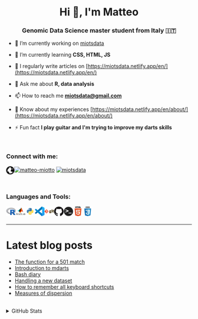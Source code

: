 <h1 align="center">Hi 👋, I'm Matteo</h1>
<h3 align="center">Genomic Data Science master student from Italy 🇮🇹</h3>

- 🔭 I’m currently working on [miotsdata](https://github.com/mmiots9/miotsdata)

- 🌱 I’m currently learning **CSS, HTML, JS**

- 📝 I regularly write articles on [https://miotsdata.netlify.app/en/](https://miotsdata.netlify.app/en/)

- 💬 Ask me about **R, data analysis**

- 📫 How to reach me **miotsdata@gmail.com**

- 📄 Know about my experiences [https://miotsdata.netlify.app/en/about/](https://miotsdata.netlify.app/en/about/)

- ⚡ Fun fact **I play guitar and I'm trying to improve my darts skills**

<br>
<h3 align="left">Connect with me:</h3>
<p align="left">
<a href="https://miotsdata.netlify.app/en/" target="blank"><img align="left" alt="codeSTACKr.com" width="22px" src="https://raw.githubusercontent.com/iconic/open-iconic/master/svg/globe.svg" />
<a href="https://linkedin.com/in/matteo-miotto" target="blank"><img align="center" src="https://raw.githubusercontent.com/rahuldkjain/github-profile-readme-generator/master/src/images/icons/Social/linked-in-alt.svg" alt="matteo-miotto" height="30" width="40" /></a>
<a href="https://instagram.com/miotsdata" target="blank"><img align="center" src="https://raw.githubusercontent.com/rahuldkjain/github-profile-readme-generator/master/src/images/icons/Social/instagram.svg" alt="miotsdata" height="30" width="40" /></a>
</p>
<br>

<h3 align="left">Languages and Tools:</h3>
<img align="left" alt="R" width="26px" src="https://raw.githubusercontent.com/github/explore/80688e429a7d4ef2fca1e82350fe8e3517d3494d/topics/r/r.png" />
<img align="left" alt="Matlab" width="26px" src="https://raw.githubusercontent.com/github/explore/80688e429a7d4ef2fca1e82350fe8e3517d3494d/topics/matlab/matlab.png" />
<img align="left" alt="Python" width="26px" src="https://raw.githubusercontent.com/github/explore/80688e429a7d4ef2fca1e82350fe8e3517d3494d/topics/python/python.png" />
<img align="left" alt="Visual Studio Code" width="26px" src="https://raw.githubusercontent.com/github/explore/80688e429a7d4ef2fca1e82350fe8e3517d3494d/topics/visual-studio-code/visual-studio-code.png" />
<img align="left" alt="Git" width="26px" src="https://raw.githubusercontent.com/github/explore/80688e429a7d4ef2fca1e82350fe8e3517d3494d/topics/git/git.png" />
<img align="left" alt="GitHub" width="26px" src="https://raw.githubusercontent.com/github/explore/78df643247d429f6cc873026c0622819ad797942/topics/github/github.png" />
<img align="left" alt="Terminal" width="26px" src="https://raw.githubusercontent.com/github/explore/80688e429a7d4ef2fca1e82350fe8e3517d3494d/topics/terminal/terminal.png" />
<img align="left" alt="HTML5" width="26px" src="https://raw.githubusercontent.com/github/explore/80688e429a7d4ef2fca1e82350fe8e3517d3494d/topics/html/html.png" />
<img align="left" alt="CSS3" width="26px" src="https://raw.githubusercontent.com/github/explore/80688e429a7d4ef2fca1e82350fe8e3517d3494d/topics/css/css.png" />

<br>
<br>

---

# Latest blog posts

<!-- BLOG-POST-LIST:START -->
- [The function for a 501 match](https://miotsdata.netlify.app/en/r/miei_pacchetti/mdarts/match/)
- [Introduction to mdarts](https://miotsdata.netlify.app/en/r/miei_pacchetti/mdarts/intro/)
- [Bash diary](https://miotsdata.netlify.app/en/bash/mie_funzioni/diary/)
- [Handling a new dataset](https://miotsdata.netlify.app/en/r/teoria/datasetmanipulation/datasetmanipulation/)
- [How to remember all keyboard shortcuts](https://miotsdata.netlify.app/en/bash/mie_funzioni/addshort_searchshort/)
- [Measures of dispersion](https://miotsdata.netlify.app/en/pillole/analisi_dati/indici_dispersione/indici_dispersione/)
<!-- BLOG-POST-LIST:END -->

<br>
<details>
  <summary> GitHub Stats</summary>
  <p>&nbsp;<img align="center" src="https://github-readme-stats.vercel.app/api?username=mmiots9&show_icons=true&locale=en&count_private=true&hide=prs&theme=tokyonight" alt="mmiots9" /></p>
  
  [![Top Langs](https://github-readme-stats.vercel.app/api/top-langs/?username=mmiots9&layout=compact&theme=tokyonight&hide=SCSS&langs_count=6))](https://github.com/mmiots9/github-readme-stats)

</details>


